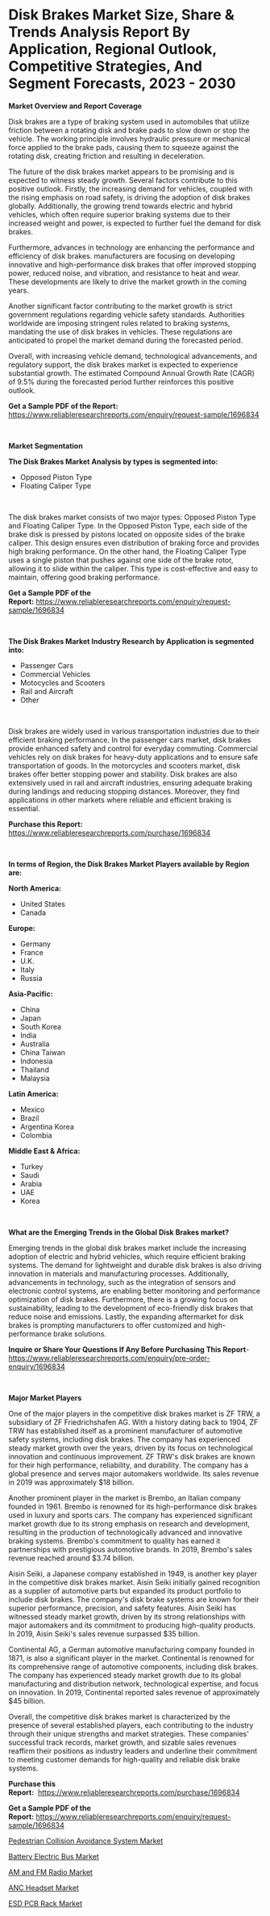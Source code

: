 <p><h1>Disk Brakes Market Size, Share & Trends Analysis Report By Application, Regional Outlook, Competitive Strategies, And Segment Forecasts, 2023 - 2030</h1></p><p><strong>Market Overview and Report Coverage</strong></p>
<p><p>Disk brakes are a type of braking system used in automobiles that utilize friction between a rotating disk and brake pads to slow down or stop the vehicle. The working principle involves hydraulic pressure or mechanical force applied to the brake pads, causing them to squeeze against the rotating disk, creating friction and resulting in deceleration.</p><p>The future of the disk brakes market appears to be promising and is expected to witness steady growth. Several factors contribute to this positive outlook. Firstly, the increasing demand for vehicles, coupled with the rising emphasis on road safety, is driving the adoption of disk brakes globally. Additionally, the growing trend towards electric and hybrid vehicles, which often require superior braking systems due to their increased weight and power, is expected to further fuel the demand for disk brakes.</p><p>Furthermore, advances in technology are enhancing the performance and efficiency of disk brakes. manufacturers are focusing on developing innovative and high-performance disk brakes that offer improved stopping power, reduced noise, and vibration, and resistance to heat and wear. These developments are likely to drive the market growth in the coming years.</p><p>Another significant factor contributing to the market growth is strict government regulations regarding vehicle safety standards. Authorities worldwide are imposing stringent rules related to braking systems, mandating the use of disk brakes in vehicles. These regulations are anticipated to propel the market demand during the forecasted period.</p><p>Overall, with increasing vehicle demand, technological advancements, and regulatory support, the disk brakes market is expected to experience substantial growth. The estimated Compound Annual Growth Rate (CAGR) of 9.5% during the forecasted period further reinforces this positive outlook.</p></p>
<p><strong>Get a Sample PDF of the Report:</strong> <a href="https://www.reliableresearchreports.com/enquiry/request-sample/1696834">https://www.reliableresearchreports.com/enquiry/request-sample/1696834</a></p>
<p>&nbsp;</p>
<p><strong>Market Segmentation</strong></p>
<p><strong>The Disk Brakes Market Analysis by types is segmented into:</strong></p>
<p><ul><li>Opposed Piston Type</li><li>Floating Caliper Type</li></ul></p>
<p>&nbsp;</p>
<p><p>The disk brakes market consists of two major types: Opposed Piston Type and Floating Caliper Type. In the Opposed Piston Type, each side of the brake disk is pressed by pistons located on opposite sides of the brake caliper. This design ensures even distribution of braking force and provides high braking performance. On the other hand, the Floating Caliper Type uses a single piston that pushes against one side of the brake rotor, allowing it to slide within the caliper. This type is cost-effective and easy to maintain, offering good braking performance.</p></p>
<p><strong>Get a Sample PDF of the Report:</strong>&nbsp;<a href="https://www.reliableresearchreports.com/enquiry/request-sample/1696834">https://www.reliableresearchreports.com/enquiry/request-sample/1696834</a></p>
<p>&nbsp;</p>
<p><strong>The Disk Brakes Market Industry Research by Application is segmented into:</strong></p>
<p><ul><li>Passenger Cars</li><li>Commercial Vehicles</li><li>Motocycles and Scooters</li><li>Rail and Aircraft</li><li>Other</li></ul></p>
<p>&nbsp;</p>
<p><p>Disk brakes are widely used in various transportation industries due to their efficient braking performance. In the passenger cars market, disk brakes provide enhanced safety and control for everyday commuting. Commercial vehicles rely on disk brakes for heavy-duty applications and to ensure safe transportation of goods. In the motorcycles and scooters market, disk brakes offer better stopping power and stability. Disk brakes are also extensively used in rail and aircraft industries, ensuring adequate braking during landings and reducing stopping distances. Moreover, they find applications in other markets where reliable and efficient braking is essential.</p></p>
<p><strong>Purchase this Report:</strong>&nbsp; <a href="https://www.reliableresearchreports.com/purchase/1696834">https://www.reliableresearchreports.com/purchase/1696834</a></p>
<p>&nbsp;</p>
<p><strong>In terms of Region, the Disk Brakes Market Players available by Region are:</strong></p>
<p>
    <p> <strong> North America: </strong>
        <ul>
            <li>United States</li>
            <li>Canada</li>
        </ul>
        </p> 
    <p> <strong> Europe: </strong>
        <ul>
            <li>Germany</li>
            <li>France</li>
            <li>U.K.</li>
            <li>Italy</li>
            <li>Russia</li>
        </ul>
        </p> 
    <p> <strong> Asia-Pacific: </strong>
        <ul>
            <li>China</li>
            <li>Japan</li>
            <li>South Korea</li>
            <li>India</li>
            <li>Australia</li>
            <li>China Taiwan</li>
            <li>Indonesia</li>
            <li>Thailand</li>
            <li>Malaysia</li>
        </ul>
        </p> 
    <p> <strong> Latin America: </strong>
        <ul>
            <li>Mexico</li>
            <li>Brazil</li>
            <li>Argentina Korea</li>
            <li>Colombia</li>
        </ul>
        </p> 
    <p> <strong> Middle East & Africa: </strong>
        <ul>
            <li>Turkey</li>
            <li>Saudi</li>
            <li>Arabia</li>
            <li>UAE</li>
            <li>Korea</li>
        </ul>
    </p>
    </p>
<p>&nbsp;</p>
<p><strong>What are the Emerging Trends in the Global Disk Brakes market?</strong></p>
<p><p>Emerging trends in the global disk brakes market include the increasing adoption of electric and hybrid vehicles, which require efficient braking systems. The demand for lightweight and durable disk brakes is also driving innovation in materials and manufacturing processes. Additionally, advancements in technology, such as the integration of sensors and electronic control systems, are enabling better monitoring and performance optimization of disk brakes. Furthermore, there is a growing focus on sustainability, leading to the development of eco-friendly disk brakes that reduce noise and emissions. Lastly, the expanding aftermarket for disk brakes is prompting manufacturers to offer customized and high-performance brake solutions.</p></p>
<p><strong>Inquire or Share Your Questions If Any Before Purchasing This Report</strong>- <a href="https://www.reliableresearchreports.com/enquiry/pre-order-enquiry/1696834">https://www.reliableresearchreports.com/enquiry/pre-order-enquiry/1696834</a></p>
<p>&nbsp;</p>
<p><strong>Major Market Players</strong></p>
<p><p>One of the major players in the competitive disk brakes market is ZF TRW, a subsidiary of ZF Friedrichshafen AG. With a history dating back to 1904, ZF TRW has established itself as a prominent manufacturer of automotive safety systems, including disk brakes. The company has experienced steady market growth over the years, driven by its focus on technological innovation and continuous improvement. ZF TRW's disk brakes are known for their high performance, reliability, and durability. The company has a global presence and serves major automakers worldwide. Its sales revenue in 2019 was approximately $18 billion.</p><p>Another prominent player in the market is Brembo, an Italian company founded in 1961. Brembo is renowned for its high-performance disk brakes used in luxury and sports cars. The company has experienced significant market growth due to its strong emphasis on research and development, resulting in the production of technologically advanced and innovative braking systems. Brembo's commitment to quality has earned it partnerships with prestigious automotive brands. In 2019, Brembo's sales revenue reached around $3.74 billion.</p><p>Aisin Seiki, a Japanese company established in 1949, is another key player in the competitive disk brakes market. Aisin Seiki initially gained recognition as a supplier of automotive parts but expanded its product portfolio to include disk brakes. The company's disk brake systems are known for their superior performance, precision, and safety features. Aisin Seiki has witnessed steady market growth, driven by its strong relationships with major automakers and its commitment to producing high-quality products. In 2019, Aisin Seiki's sales revenue surpassed $35 billion.</p><p>Continental AG, a German automotive manufacturing company founded in 1871, is also a significant player in the market. Continental is renowned for its comprehensive range of automotive components, including disk brakes. The company has experienced steady market growth due to its global manufacturing and distribution network, technological expertise, and focus on innovation. In 2019, Continental reported sales revenue of approximately $45 billion.</p><p>Overall, the competitive disk brakes market is characterized by the presence of several established players, each contributing to the industry through their unique strengths and market strategies. These companies' successful track records, market growth, and sizable sales revenues reaffirm their positions as industry leaders and underline their commitment to meeting customer demands for high-quality and reliable disk brake systems.</p></p>
<p><strong>Purchase this Report:</strong>&nbsp;&nbsp;<a href="https://www.reliableresearchreports.com/purchase/1696834">https://www.reliableresearchreports.com/purchase/1696834</a></p>
<p></p>
<p><strong>Get a Sample PDF of the Report:</strong>&nbsp;<a href="https://www.reliableresearchreports.com/enquiry/request-sample/1696834">https://www.reliableresearchreports.com/enquiry/request-sample/1696834</a></p>
<p><p><a href="https://github.com/kipkeeva/Market-Research-Report-List-1/blob/main/pedestrian-collision-avoidance-system-market.md">Pedestrian Collision Avoidance System Market</a></p><p><a href="https://github.com/kuntayevaz/Market-Research-Report-List-1/blob/main/battery-electric-bus-market.md">Battery Electric Bus Market</a></p><p><a href="https://medium.com/@sandramurphy56/am-and-fm-radio-nbsp-market-focuses-on-market-share-size-and-projected-forecast-till-2030-34f7afdf8300">AM and FM Radio Market</a></p><p><a href="https://medium.com/@colinom786578/anc-headset-market-insights-into-market-cagr-market-trends-and-growth-strategies-37cd7606dafa">ANC Headset Market</a></p><p><a href="https://www.linkedin.com/pulse/esd-pcb-rack-market-share-amp-new-trends-analysis-report-type-vvp9e/">ESD PCB Rack Market</a></p></p>